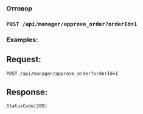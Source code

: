 ### Отговор

### `POST /api/manager/approve_order?orderId=1`

### Examples:

## Request:

```
POST /api/manager/approve_order?orderId=1
```

## Response:
```
StatusCode(200)
